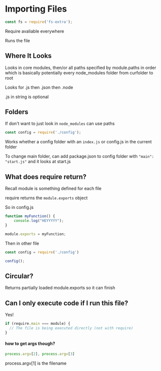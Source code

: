 # Importing Files

```js
const fs = require('fs-extra');
```

Require avaliable everywhere

Runs the file 

## Where It Looks

Looks in core modules, then/or all paths specified by module.paths in order which is basically potentially every node_modules folder from curfolder to root

Looks for .js then .json then .node

.js in string is optional

## Folders

If don't want to just look in `node_modules` can use paths

```js
const config = require('./config');
```

Works whether a config folder with an `index.js` or config.js in the current folder 

To change main folder, can add package.json to config folder with `"main": "start.js"` and it looks at start.js

## What does require return?

Recall module is something defined for each file

require returns the `module.exports` object

So in config.js

```js
function myFunction() {
    console.log("HEYYYYY");
}

module.exports = myFunction;
```

Then in other file

```js
const config = require('./config')

config();
```

## Circular?

Returns partially loaded module.exports so it can finish

## Can I only execute code if I run this file?

Yes!

```js
if (require.main === module) {
  // The file is being executed directly (not with require)
}
```

#### how to get args though?

```js
process.argv[2], process.argv[3]
```

process.argv[1] is the filename